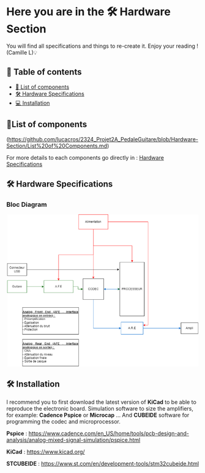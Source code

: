# Here you are in the 🛠️ Hardware Section
You will find all specifications and things to re-create it.
Enjoy your reading ! (Camille L)💡

## 📖 Table of contents
- [🔧 List of components](#-list-of-components)
- [🛠️ Hardware Specifications](#-hardware-specifications)
- [💻 Installation](#-installation)

## 🔧List of components

(https://github.com/lucacros/2324_Projet2A_PedaleGuitare/blob/Hardware-Section/List%20of%20Components.md)

For more details to each components go directly in : [Hardware Specifications](#hardware-specifications)

<a name="hardware-specifications"></a> <!-- Ancre ajoutée -->
## 🛠️ Hardware Specifications

### Bloc Diagram
<p align="center">
  <img src="https://github.com/lucacros/2324_Projet2A_PedaleGuitare/blob/Brainstorming/Mod%C3%A9lisation%20du%20syst%C3%A8me.png" alt="drawing" width="500" />
</p>






## 🛠 Installation

I recommend  you to first download the latest version of **KiCad** to be able to reproduce the electronic board. Simulation software to size the amplifiers, for example: **Cadence Pspice** or **Microcap** ... And **CUBEIDE** software for programming the codec and microprocessor.

**Pspice** : https://www.cadence.com/en_US/home/tools/pcb-design-and-analysis/analog-mixed-signal-simulation/pspice.html

**KiCad** : https://www.kicad.org/

**STCUBEIDE** : https://www.st.com/en/development-tools/stm32cubeide.html
